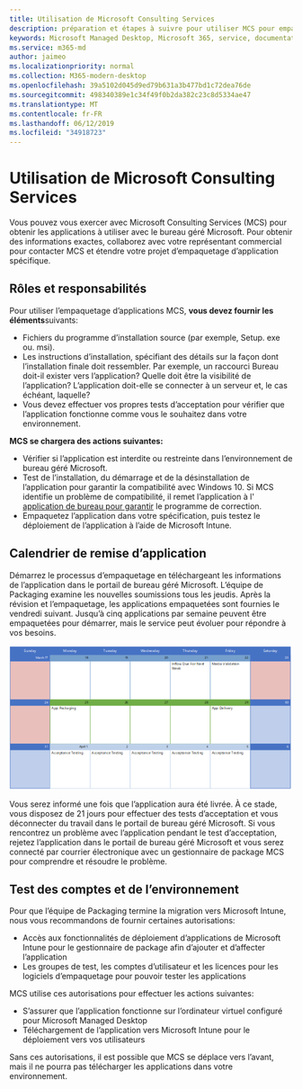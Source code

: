 ```yaml
---
title: Utilisation de Microsoft Consulting Services
description: préparation et étapes à suivre pour utiliser MCS pour empaqueter vos applications
keywords: Microsoft Managed Desktop, Microsoft 365, service, documentation, applications, MCS, Packaging
ms.service: m365-md
author: jaimeo
ms.localizationpriority: normal
ms.collection: M365-modern-desktop
ms.openlocfilehash: 39a5102d045d9ed79b631a3b477bd1c72dea76de
ms.sourcegitcommit: 498340389e1c34f49f0b2da382c23c8d5334ae47
ms.translationtype: MT
ms.contentlocale: fr-FR
ms.lasthandoff: 06/12/2019
ms.locfileid: "34918723"
---
```

# <a name="working-with-microsoft-consulting-services"></a>Utilisation de Microsoft Consulting Services

Vous pouvez vous exercer avec Microsoft Consulting Services (MCS) pour obtenir les applications à utiliser avec le bureau géré Microsoft. Pour obtenir des informations exactes, collaborez avec votre représentant commercial pour contacter MCS et étendre votre projet d’empaquetage d’application spécifique.

## <a name="roles-and-responsibilities"></a>Rôles et responsabilités

Pour utiliser l’empaquetage d’applications MCS, **vous devez fournir les éléments**suivants:

- Fichiers du programme d’installation source (par exemple, Setup. exe ou. msi).
- Les instructions d’installation, spécifiant des détails sur la façon dont l’installation finale doit ressembler. Par exemple, un raccourci Bureau doit-il exister vers l’application? Quelle doit être la visibilité de l’application? L’application doit-elle se connecter à un serveur et, le cas échéant, laquelle? <!--For details, see the [application packaging request template](https://github.com/MicrosoftDocs/microsoft-365-docs/raw/public/microsoft-365/managed-desktop/get-ready/downloads/app-packaging-template.docx). -->
- Vous devez effectuer vos propres tests d’acceptation pour vérifier que l’application fonctionne comme vous le souhaitez dans votre environnement.

**MCS se chargera des actions suivantes:**

- Vérifier si l’application est interdite ou restreinte dans l’environnement de bureau géré Microsoft.
- Test de l’installation, du démarrage et de la désinstallation de l’application pour garantir la compatibilité avec Windows 10. Si MCS identifie un problème de compatibilité, il remet l’application à l' [application de bureau pour garantir](https://docs.microsoft.com/fasttrack/win-10-desktop-app-assure) le programme de correction.
- Empaquetez l’application dans votre spécification, puis testez le déploiement de l’application à l’aide de Microsoft Intune.

## <a name="app-delivery-schedule"></a>Calendrier de remise d’application

Démarrez le processus d’empaquetage en téléchargeant les informations de l’application dans le portail de bureau géré Microsoft. L’équipe de Packaging examine les nouvelles soumissions tous les jeudis. Après la révision et l’empaquetage, les applications empaquetées sont fournies le vendredi suivant. Jusqu’à cinq applications par semaine peuvent être empaquetées pour démarrer, mais le service peut évoluer pour répondre à vos besoins.

![calendrier illustrant les dates de révision, d’empaquetage et de livraison de l’application](images/MCS-cal.png)

Vous serez informé une fois que l’application aura été livrée. À ce stade, vous disposez de 21 jours pour effectuer des tests d’acceptation et vous déconnecter du travail dans le portail de bureau géré Microsoft. Si vous rencontrez un problème avec l’application pendant le test d’acceptation, rejetez l’application dans le portail de bureau géré Microsoft et vous serez connecté par courrier électronique avec un gestionnaire de package MCS pour comprendre et résoudre le problème.

## <a name="testing-accounts-and-environment"></a>Test des comptes et de l’environnement

Pour que l’équipe de Packaging termine la migration vers Microsoft Intune, nous vous recommandons de fournir certaines autorisations:
 
-   Accès aux fonctionnalités de déploiement d’applications de Microsoft Intune pour le gestionnaire de package afin d’ajouter et d’affecter l’application 
-   Les groupes de test, les comptes d’utilisateur et les licences pour les logiciels d’empaquetage pour pouvoir tester les applications

MCS utilise ces autorisations pour effectuer les actions suivantes:
 
-   S’assurer que l’application fonctionne sur l’ordinateur virtuel configuré pour Microsoft Managed Desktop
-   Téléchargement de l’application vers Microsoft Intune pour le déploiement vers vos utilisateurs

Sans ces autorisations, il est possible que MCS se déplace vers l’avant, mais il ne pourra pas télécharger les applications dans votre environnement.


